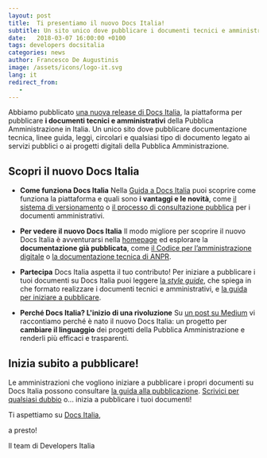 ```yaml
---
layout: post
title:  Ti presentiamo il nuovo Docs Italia!
subtitle: Un sito unico dove pubblicare i documenti tecnici e amministrativi della Pubblica Amministrazione
date:   2018-03-07 16:00:00 +0100
tags: developers docsitalia
categories: news
author: Francesco De Augustinis
image: /assets/icons/logo-it.svg
lang: it
redirect_from:
   - 
---
```


Abbiamo pubblicato [una nuova release di Docs Italia](https://docs.developers.italia.it/), la piattaforma per pubblicare **i documenti tecnici e amministrativi** della Pubblica Amministrazione in Italia. Un unico sito dove pubblicare documentazione tecnica, linee guida, leggi, circolari e qualsiasi tipo di documento legato ai servizi pubblici o ai progetti digitali della Pubblica Amministrazione.

## Scopri il nuovo Docs Italia

- **Come funziona Docs Italia**
  Nella [Guida a Docs Italia](http://guida-docs-italia.readthedocs.io/it/latest/) puoi scoprire come funziona la piattaforma e quali sono **i vantaggi e le novità**, come [il sistema di versionamento](http://guida-docs-italia.readthedocs.io/it/latest/index/appendice-1.html) o [il processo di consultazione pubblica](http://cad.readthedocs.io/it/v2017-12-13/_rst/capo1_sezione3_art18.html?highlight=consultazione%20pubblica) per i documenti amministrativi.

- **Per vedere il nuovo Docs Italia**
  Il modo migliore per scoprire il nuovo Docs Italia è avventurarsi nella [homepage](https://docs.developers.italia.it/) ed esplorare la **documentazione già pubblicata**, come [il Codice per l’amministrazione digitale](https://cad.readthedocs.io/it/v2017-12-13/) o [la documentazione tecnica di ANPR](https://anpr.readthedocs.io/en/latest/).

 - **Partecipa**
   Docs Italia aspetta il tuo contributo! Per iniziare a pubblicare i tuoi documenti su Docs Italia puoi leggere [la *style guide*](https://forum.italia.it/t/nuova-style-guide-per-documenti-tecnici-e-amministrativi/2608), che spiega in che formato realizzare i documenti tecnici e amministrativi, e [la guida per iniziare a pubblicare](http://guida-docs-italia.readthedocs.io/it/latest/).


 - **Perché Docs Italia? L'inizio di una rivoluzione**
   Su [un post su Medium](https://medium.com/team-per-la-trasformazione-digitale/docs-italia-open-government-collaborazione-pubblica-amministrazione-progetti-linguaggio-b89ff330e21b) vi raccontiamo perché è nato il nuovo Docs Italia: un progetto per **cambiare il linguaggio** dei progetti della Pubblica Amministrazione e renderli più efficaci e trasparenti.

## Inizia subito a pubblicare!

Le amministrazioni che vogliono iniziare a pubblicare i propri documenti su Docs Italia possono consultare [la guida alla pubblicazione](http://guida-docs-italia.readthedocs.io/it/latest/index/come-partecipare.html). [Scrivici per qualsiasi dubbio](mailto:contatti@docs.italia.it) o... inizia a pubblicare i tuoi documenti!

Ti aspettiamo su [Docs Italia](https://docs.developers.italia.it/),

a presto!

Il team di Developers Italia
